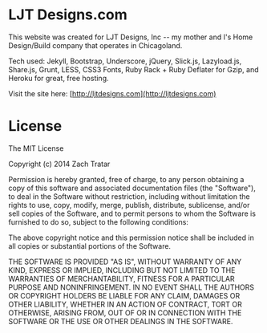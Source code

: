 LJT Designs.com
===============

This website was created for LJT Designs, Inc -- my mother and I's
Home Design/Build company that operates in Chicagoland.

Tech used: Jekyll, Bootstrap, Underscore, jQuery, Slick.js, Lazyload.js,
Share.js, Grunt, LESS, CSS3 Fonts, Ruby Rack + Ruby Deflater for Gzip,
and Heroku for great, free hosting.

Visit the site here: [http://ljtdesigns.com](http://ljtdesigns.com)

License
=======

The MIT License

Copyright (c) 2014 Zach Tratar

Permission is hereby granted, free of charge, to any person obtaining a
copy of this software and associated documentation files (the
"Software"), to deal in the Software without restriction, including
without limitation the rights to use, copy, modify, merge, publish,
distribute, sublicense, and/or sell copies of the Software, and to
permit persons to whom the Software is furnished to do so, subject to
the following conditions:

The above copyright notice and this permission notice shall be included
in all copies or substantial portions of the Software.

THE SOFTWARE IS PROVIDED "AS IS", WITHOUT WARRANTY OF ANY KIND, EXPRESS
OR IMPLIED, INCLUDING BUT NOT LIMITED TO THE WARRANTIES OF
MERCHANTABILITY, FITNESS FOR A PARTICULAR PURPOSE AND NONINFRINGEMENT.
IN NO EVENT SHALL THE AUTHORS OR COPYRIGHT HOLDERS BE LIABLE FOR ANY
CLAIM, DAMAGES OR OTHER LIABILITY, WHETHER IN AN ACTION OF CONTRACT,
TORT OR OTHERWISE, ARISING FROM, OUT OF OR IN CONNECTION WITH THE
SOFTWARE OR THE USE OR OTHER DEALINGS IN THE SOFTWARE.
